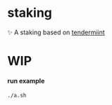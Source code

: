 # staking
✨ A staking based on [tendermiint](https://github.com/tendermint/tendermint)

# WIP

#### run example
```shell
./a.sh 
```

